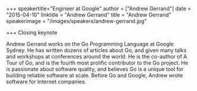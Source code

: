+++
speakertitle="Engineer at Google"
author = ["Andrew Gerrand"]
date = "2015-04-10"
linktitle = "Andrew Gerrand"
title = "Andrew Gerrand"
speakerimage = "/images/speakers/andrew-gerrand.jpg"

+++
Closing keynote

Andrew Gerrand works on the Go Programming Language at Google Sydney. He has written dozens of articles about Go, and given many talks and workshops at conferences around the world. He is the co-author of A Tour of Go, and is the fourth most prolific contributor to the Go project. He is passionate about software quality, and believes Go is a unique tool for building reliable software at scale. Before Go and Google, Andrew wrote software for Internet companies.
